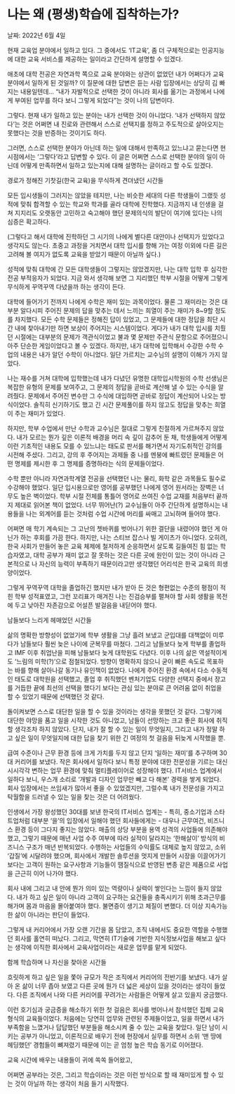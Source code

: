 # 나는 왜 (평생)학습에 집착하는가?

날짜: 2022년 6월 4일

현재 교육업 분야에서 일하고 있다. 그 중에서도 ‘IT교육’, 좀 더 구체적으로는 인공지능에 대한 교육 서비스를 제공하는 일이라고 간단하게 설명할 수 있겠다. 

애초에 대학 전공은 자연과학 쪽으로 교육 분야와는 상관이 없었던 내가 어쩌다가 교육 분야에서 일하게 된 것일까? 이 질문에 대한 답변은 듣는 사람 입장에서는 상당히 김 빠지는 내용일텐데… “내가 자발적으로 선택한 것이 아니라 회사를 옮기는 과정에서 나에게 부여된 업무를 하다 보니 그렇게 되었다”는 것이 나의 답변이다.  

그렇다. 현재 내가 일하고 있는 분야는 내가 선택한 것이 아니었다. ‘내가 선택하지 않았다’는 것은 어쩌면 내 진로와 관련해서 스스로 선택지를 정하고 주도적으로 살아오지는 못했다는 것을 반증하는 것이기도 하다.  

그러면, 스스로 선택한 분야가 아닌데 하는 일에 대해서 만족하고 있느냐고 묻는다면 현 시점에서는 ‘그렇다’라고 답변할 수 있다. 이 글은 어쩌면 스스로 선택한 분야의 일이 아닌데 어떻게 만족하면서 일하고 있는지에 대해 설명하는 글이라고 할 수도 있겠다. 

경로가 정해진 기찻길(한국 교육)을 무식하게 견뎌냈던 시간들 

모든 입시생들이 그러지는 않았을 테지만, 나는 비슷한 세대의 다른 학생들이 그랬듯 성적에 맞춰 합격할 수 있는 학교와 학과를 골라 대학에 진학했다. 지금까지 내 인생을 걸쳐 지지리도 오랫동안 고민하고 숙고해야 했던 문제의식의 발단이 여기에 있다는 나의 심증은 확고하다. 

(그렇다고 해서 대학에 진학하던 그 시기의 나에게 별다른 대안이나 선택지가 있었다고 생각지도 않는다. 초중고 과정을 거치면서 대학 입시를 향해 가는 여정 이외에 다른 길은 고려해 볼 여지가 없도록 교육을 받았기 때문이 아닐까 싶다.)

 

성적에 맞춰 대학에 간 모든 대학생들이 그렇지는 않았겠지만, 나는 대학 입학 후 심각한 전공 부적응자가 되었다. 지금 와서 생각해 보면 그 지리했던 학부 시절을 어떻게 그렇게 무식하게 꾸역꾸역 다녔을까 하는 생각이 든다.   

대학에 들어가기 전까지 나에게 수학은 재미 있는 과목이었다. 물론 그 재미라는 것은 대부분 알다시피 주어진 문제의 답을 맞추는 데서 느끼는 희열이 주는 재미가 8~9할 정도를 차지했다. 모든 수학 문제들은 정해진 답이 있었고, 그 문제들에 대한 정답을 최단 시간 내에 찾아내기만 하면 보상이 주어지는 시스템이었다. 게다가 내가 대학 입시를 치뤘던 시절에는 대부분의 문제가 객관식이었고 불과 몇 문제만 주관식 문항으로 주어졌으니 아주 단순한 게임이었다고 볼 수 있겠다. 하지만, 내가 대학에 입학해서 수강한 수학 수업의 내용은 내가 알던 수학이 아니었다. 일단 가르치는 교수님의 설명이 이해가 가지 않았다. 

나는 재수를 거쳐 대학에 입학했는데 내가 다녔던 유명한 대학입시학원의 수학 선생님은 복잡한 유형의 문제를 보여주고, 그 문제의 정답을 곧바로 계산해 낼 수 있는 수식을 알려줬다. 문제에서 주어진 변수만 그 수식에 대입하면 곧바로 정답이 계산되어 나오는 방식이었다. 솔직히 신기하기도 했고 긴 시간 문제풀이를 하지 않고도 정답을 맞추는 희열이 주는 재미가 있었다. 

하지만, 학부 수업에서 만난 수학과 교수님은 절대로 그렇게 친절하게 가르쳐주지 않았다. 내가 모르는 뭔가 깊은 이론적 배경을 머리 속 깊이 감추어 둔 채, 학생들에게 어떻게 이런 기초적인 내용도 모를 수 있느냐는 태도로 판서를 해가면서 자기도취적인 강의를 시전해 주셨다. 그리고, 강의 후 주어지는 과제들 중 나를 멘붕에 빠트렸던 문제들은 어떤 명제를 제시한 후 그 명제를 증명하라는 식의 문제들이었다. 

수학 뿐만 아니라 자연과학계열 전공을 선택했던 나는 물리, 화학 같은 과목들도 필수로 수강해야 했었다. 일단 입시용으로만 영어를 공부했던 나에게 영어 원서라는 장벽은 너무도 높은 벽이었다. 학부 시절 전체를 통틀어 영어로 쓰여진 수업 교재를 처음부터 끝까지 제대로 읽어본 책이 없었다. 너무 뛰어난(?) 교수님들이 아주 간단하게 설명하시는 내용들을 나는 외계어를 듣는 것처럼 수업 시간에 머리를 싸매고 고뇌하며 들어야 했다. 

어쩌면 매 학기 계속되는 그 고난의 쳇바퀴를 벗어나기 위한 결단을 내렸어야 했던 게 아닌가 하는 후회를 가끔 한다. 하지만, 나는 스티브 잡스나 빌 게이츠가 아니었다. 오히려, 한국 사회가 만들어 놓은 교육 체제에 철저하게 순응하면서 살도록 길들여진 힘 없는 학습자였고, 대학 공부가 재미 없고 잘 못하는 것은 다른 곳에 원인이 있는 것이 아니라 근본적으로 나 자신의 능력이 부족하기 때문이라고만 생각했던 어리석은 한국 교육의 희생양이었다. 

그렇게 꾸역꾸역 대학을 졸업하긴 했지만 내가 받아 든 것은 형편없는 수준의 평점이 적힌 학부 성적표였고, 그런 꼬리표가 매겨진 나는 진검승부를 펼쳐야 할 사회 생활을 목전에 두고 낮아진 자존감으로 어설픈 발걸음을 내딛어야 했다. 

남들보다 느리게 헤매었던 시간들

삶의 명확한 방향성이 없었기에 학부 생활을 그냥 흘려 보냈고 군입대를 대책없이 미루다가 남들보다 훨씬 늦은 나이에 군복무를 마쳤다. 그리고 남들보다 늦게 학부를 졸업하고 IMF 이후 취업난을 피해 남들보다 늦게 대학원도 다녔다. 이후 나의 삶은 역설적이게도 ‘느림의 미학(?)’으로 점철되었다. 방향이 명확하지 않으니 굳이 빠른 속도로 목표하는 바를 향해 살아나갈 동기나 유인책이 없었다. 나에게 주어진 환경 속에서 다소 수동적인 태도로 대학원을 선택했고, 졸업 후 취직했던 벤처기업도 다양한 선택지 중에서 장고를 거듭한 끝에 최선의 선택을 했다기 보다는 관심 있는 분야로 큰 어려움 없이 취업을 할 수 있었기 때문에 선택했던 것 같다.  

돌이켜보면 스스로 대단한 일을 할 수 있을 것이라는 생각을 못했던 것 같다. 그렇기에 대단한 야망을 품고 일을 시작한 것도 아니었고, 남들이 선망하는 크고 좋은 회사에 취직할 생각조차 하지 않았다. 단지, 내가 잘 할 수 있는 일이 무엇일지, 그리고 내가 정말 하고 싶은 일이 무엇일지에 대한 답을 찾기 위한 긴 여정의 첫 걸음을 뒤늦게 시작했을 뿐.

급여 수준이나 근무 환경 등에 크게 가치를 두지 않고 단지 ‘일하는 재미’를 추구하며 30대 커리어를 보냈다. 작은 회사에서 일하다 보니 특정 분야에 대한 전문성을 기르는 대신 시시각각 변하는 업무 환경에 맞춰 멀티플레이어로 성장해야 했다. IT서비스 업계에서 일하다 보니, 우스개 소리로 ‘개발과 디자인 업무만 빼고 다 해본’ 경력을 쌓게 되었다. 회사 입장에서는 쓰임새가 많아서 좋을 수 있었겠지만, 그럴수록 내가 전문성을 가지고 탁월함을 드러낼 수 있는 일을 찾는 것은 더 어려웠다. 

인생에서 가장 왕성했던 30대를 보낸 한국의 IT서비스 업계는 - 특히, 중소기업과 스타트업처럼 대부분 ‘을’의 입장에서 일해야 했던 회사들에게는 - 대우나 근무여건, 비즈니스 환경 등이 그다지 좋지는 않았다. 매출의 상당 부분을 용역 성격의 사업들에 의존해야 했고, 그렇기 때문에 매년 사업 수주 여부에 따라 실적이 달라지는 ‘한해살이’ 방식의 비즈니스 구조가 매년 반복되었다. 수행하는 사업들의 수익률도 대체로 높지 않았고, 소위 ‘갑질’에 시달려야 했으며, 회사에서 개발한 솔루션을 멋지게 만들어 시장을 이끌어가기 보다는 고객이 원하는 요구사항과 기능들이 땜질식으로 반영된 변종 같은 제품으로 사업을 근근히 이어 나가야 했다. 

회사 내에 그리고 내 안에 뭔가 의미 있는 역량이나 실력이 쌓인다는 느낌이 들지 않았다. 내가 하고 싶은 일이 아니라 고객이 요구하는 요건들을 충족시키기 위해 초과근무를 해가며 몸과 마음을 몰아붙여야 했다. 불면증이 생기고 체질이 변했다. 더 이상 지속가능한 삶이 아니라는 판단이 들었다. 

그렇게 내 커리어에서 가장 오랜 기간을 몸 담았고, 조직 내에서도 중요한 역할을 수행했던 회사를 홀연히 떠났다. 그리고, 막연히 IT기술에 기반한 지식정보사업을 해보고 싶다는 생각에 이직한 회사에서 교육사업이라는 새로운 업무를 맡게 되었다. 

함께 학습하며 나 자신을 찾아온 시간들

흐릿하게 하고 싶은 일을 쫓아 규모가 작은 조직에서 커리어의 전반기를 보냈다. 내가 살아 온 삶이 너무 좁아 보였고 다른 곳에 뭔가 더 넓은 세상이 있을 것이라는 생각이 들었다. 다른 조직에서 나와 다른 커리어를 꾸려가는 사람들은 어떻게 살고 있을지 궁금했다. 

이런 호기심과 궁금증을 해소하기 위한 첫 걸음은 회사를 벗어나서 참석했던 집체 교육 형식의 교육들이었다. 처음에는 당연히 업무와 관련된 주제들이었고, 일을 하면서 내가 부족함을 느꼈거나 답답했던 부분들을 해소시켜 줄 수 있는 교육을 찾았다. 일단 남이 시키는 공부가 아니었고, 이론적으로 배우기 전에 현장에서 실무를 하면서 소위 ‘맨 땅에 헤딩했던’ 경험들이 뼈져렸기 때문에 이는 곧 엄청 높은 학습 동기로 이어졌다. 

교육 시간에 배우는 내용들이 귀에 쏙쏙 들어왔고, 

어쩌면 공부라는 것은, 그리고 학습이라는 것은 이런 방식으로 할 때 재미있게 할 수 있는 것이 아닐까 하는 생각이 처음 들기 시작했다.

